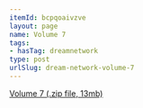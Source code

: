```yaml
---
itemId: bcpqoaivzve
layout: page
name: Volume 7
tags:
- hasTag: dreamnetwork
type: post
urlSlug: dream-network-volume-7
---
```

<a href="../files/Volume_7.zip" download>Volume 7 (.zip file, 13mb)</a>